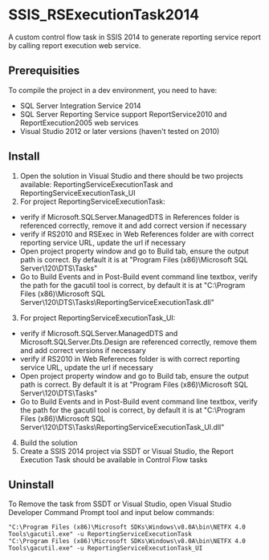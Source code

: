 # SSIS_RSExecutionTask2014
A custom control flow task in SSIS 2014 to generate reporting service report by calling report execution web service.

## Prerequisities
To compile the project in a dev environment, you need to have:
* SQL Server Integration Service 2014
* SQL Server Reporting Service support ReportService2010 and ReportExecution2005 web services
* Visual Studio 2012 or later versions (haven't tested on 2010)

## Install
1. Open the solution in Visual Studio and there should be two projects available: ReportingServiceExecutionTask and ReportingServiceExecutionTask_UI
2. For project ReportingServiceExecutionTask:
  * verify if Microsoft.SQLServer.ManagedDTS in References folder is referenced correctly, remove it and add correct version if necessary
  * verify if RS2010 and RSExec in Web References folder are with correct reporting service URL, update the url if necessary
  * Open project property window and go to Build tab, ensure the output path is correct. By default it is at "Program Files (x86)\Microsoft SQL Server\120\DTS\Tasks\"
  * Go to Build Events and in Post-Build event command line textbox, verify the path for the gacutil tool is correct, by default it is at "C:\Program Files (x86)\Microsoft SQL Server\120\DTS\Tasks\ReportingServiceExecutionTask.dll" 
3. For project ReportingServiceExecutionTask_UI:
  * verify if Microsoft.SQLServer.ManagedDTS and Microsoft.SQLServer.Dts.Design are referenced correctly, remove them and add correct versions if necessary
  * verify if RS2010 in Web References folder is with correct reporting service URL, update the url if necessary
  * Open project property window and go to Build tab, ensure the output path is correct. By default it is at "Program Files (x86)\Microsoft SQL Server\120\DTS\Tasks\"
  * Go to Build Events and in Post-Build event command line textbox, verify the path for the gacutil tool is correct, by default it is at "C:\Program Files (x86)\Microsoft SQL Server\120\DTS\Tasks\ReportingServiceExecutionTask_UI.dll" 
4. Build the solution
5. Create a SSIS 2014 project via SSDT or Visual Studio, the Report Execution Task should be available in Control Flow tasks

## Uninstall
To Remove the task from SSDT or Visual Studio, open Visual Studio Developer Command Prompt tool and input below commands:
```
"C:\Program Files (x86)\Microsoft SDKs\Windows\v8.0A\bin\NETFX 4.0 Tools\gacutil.exe" -u ReportingServiceExecutionTask
"C:\Program Files (x86)\Microsoft SDKs\Windows\v8.0A\bin\NETFX 4.0 Tools\gacutil.exe" -u ReportingServiceExecutionTask_UI
```

